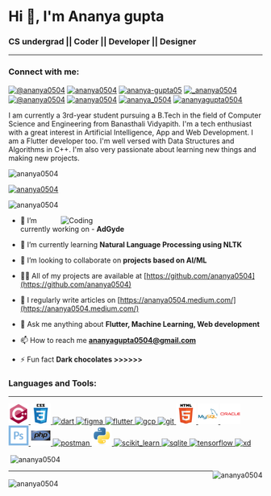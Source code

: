 <h1 align="left">Hi 👋, I'm Ananya gupta</h1>
<h3 align="left">CS undergrad || Coder || Developer || Designer</h3>

--- 

<h3 align="left">Connect with me:</h3>

<p align="left">
<a href="https://dev.to/@ananya0504" target="blank"><img align="center" src="https://cdn.jsdelivr.net/npm/simple-icons@3.0.1/icons/dev-dot-to.svg" alt="@ananya0504" height="30" width="40" /></a>
<a href="https://twitter.com/ananya0504" target="blank"><img align="center" src="https://raw.githubusercontent.com/rahuldkjain/github-profile-readme-generator/master/src/images/icons/Social/twitter.svg" alt="ananya0504" height="30" width="40" /></a>
<a href="https://linkedin.com/in/ananya-gupta05" target="blank"><img align="center" src="https://raw.githubusercontent.com/rahuldkjain/github-profile-readme-generator/master/src/images/icons/Social/linked-in-alt.svg" alt="ananya-gupta05" height="30" width="40" /></a>
<a href="https://instagram.com/_ananya0504" target="blank"><img align="center" src="https://raw.githubusercontent.com/rahuldkjain/github-profile-readme-generator/master/src/images/icons/Social/instagram.svg" alt="_ananya0504" height="30" width="40" /></a>
<a href="https://medium.com/@ananya0504" target="blank"><img align="center" src="https://raw.githubusercontent.com/rahuldkjain/github-profile-readme-generator/master/src/images/icons/Social/medium.svg" alt="@ananya0504" height="30" width="40" /></a>
<a href="https://www.codechef.com/users/ananya0504" target="blank"><img align="center" src="https://cdn.jsdelivr.net/npm/simple-icons@3.1.0/icons/codechef.svg" alt="ananya0504" height="30" width="40" /></a>
<a href="https://www.leetcode.com/ananya_0504" target="blank"><img align="center" src="https://raw.githubusercontent.com/rahuldkjain/github-profile-readme-generator/master/src/images/icons/Social/leet-code.svg" alt="ananya_0504" height="30" width="40" /></a>
<a href="https://auth.geeksforgeeks.org/user/ananyagupta0504" target="blank"><img align="center" src="https://raw.githubusercontent.com/rahuldkjain/github-profile-readme-generator/master/src/images/icons/Social/geeks-for-geeks.svg" alt="ananyagupta0504" height="30" width="40" /></a>
</p>

I am currently a 3rd-year student pursuing a B.Tech in the field of Computer Science and Engineering from Banasthali Vidyapith. I'm a tech enthusiast with a great interest in Artificial Intelligence, App and Web Development. I am a Flutter developer too. I'm well versed with Data Structures and Algorithms in C++. I'm also very passionate about learning new things and making new projects.

<p align="left"> <img src="https://komarev.com/ghpvc/?username=ananya0504&label=Profile%20views&color=0e75b6&style=flat" alt="ananya0504" /> </p>

<p align="left"> <a href="https://twitter.com/ananya0504" target="blank"><img src="https://img.shields.io/twitter/follow/ananya0504?logo=twitter&style=for-the-badge" alt="ananya0504" /></a> </p>

<p align="left"> <img src="https://komarev.com/ghpvc/?username=ananya0504&label=Profile%20views&color=129e00&style=plastic" alt="ananya0504" /> </p>
<img align="right" alt="Coding" width="400" src="https://cdn.dribbble.com/users/2646423/screenshots/5507196/computer.gif">


- 🔭 I’m currently working on - **AdGyde**

- 🌱 I’m currently learning **Natural Language Processing using NLTK**

- 👯 I’m looking to collaborate on **projects based on AI/ML**

- 👨‍💻 All of my projects are available at [https://github.com/ananya0504](https://github.com/ananya0504)

- 📝 I regularly write articles on [https://ananya0504.medium.com/](https://ananya0504.medium.com/)

- 💬 Ask me anything about **Flutter, Machine Learning, Web development**

- 📫 How to reach me **ananyagupta0504@gmail.com**

- ⚡ Fun fact **Dark chocolates >>>>>>**

<!-- ### Blogs posts -->
<!-- BLOG-POST-LIST:START -->
<!-- BLOG-POST-LIST:END -->

<h3 align="left">Languages and Tools:</h3>

---

<p align="left"> <a href="https://www.w3schools.com/cpp/" target="_blank"> <img src="https://raw.githubusercontent.com/devicons/devicon/master/icons/cplusplus/cplusplus-original.svg" alt="cplusplus" width="40" height="40"/> </a> <a href="https://www.w3schools.com/css/" target="_blank"> <img src="https://raw.githubusercontent.com/devicons/devicon/master/icons/css3/css3-original-wordmark.svg" alt="css3" width="40" height="40"/> </a> <a href="https://dart.dev" target="_blank"> <img src="https://www.vectorlogo.zone/logos/dartlang/dartlang-icon.svg" alt="dart" width="40" height="40"/> </a> <a href="https://www.figma.com/" target="_blank"> <img src="https://www.vectorlogo.zone/logos/figma/figma-icon.svg" alt="figma" width="40" height="40"/> </a> <a href="https://flutter.dev" target="_blank"> <img src="https://www.vectorlogo.zone/logos/flutterio/flutterio-icon.svg" alt="flutter" width="40" height="40"/> </a> <a href="https://cloud.google.com" target="_blank"> <img src="https://www.vectorlogo.zone/logos/google_cloud/google_cloud-icon.svg" alt="gcp" width="40" height="40"/> </a> <a href="https://git-scm.com/" target="_blank"> <img src="https://www.vectorlogo.zone/logos/git-scm/git-scm-icon.svg" alt="git" width="40" height="40"/> </a> <a href="https://www.w3.org/html/" target="_blank"> <img src="https://raw.githubusercontent.com/devicons/devicon/master/icons/html5/html5-original-wordmark.svg" alt="html5" width="40" height="40"/> </a> <a href="https://www.mysql.com/" target="_blank"> <img src="https://raw.githubusercontent.com/devicons/devicon/master/icons/mysql/mysql-original-wordmark.svg" alt="mysql" width="40" height="40"/> </a> <a href="https://www.oracle.com/" target="_blank"> <img src="https://raw.githubusercontent.com/devicons/devicon/master/icons/oracle/oracle-original.svg" alt="oracle" width="40" height="40"/> </a> <a href="https://www.photoshop.com/en" target="_blank"> <img src="https://raw.githubusercontent.com/devicons/devicon/master/icons/photoshop/photoshop-line.svg" alt="photoshop" width="40" height="40"/> </a> <a href="https://www.php.net" target="_blank"> <img src="https://raw.githubusercontent.com/devicons/devicon/master/icons/php/php-original.svg" alt="php" width="40" height="40"/> </a> <a href="https://postman.com" target="_blank"> <img src="https://www.vectorlogo.zone/logos/getpostman/getpostman-icon.svg" alt="postman" width="40" height="40"/> </a> <a href="https://www.python.org" target="_blank"> <img src="https://raw.githubusercontent.com/devicons/devicon/master/icons/python/python-original.svg" alt="python" width="40" height="40"/> </a> <a href="https://scikit-learn.org/" target="_blank"> <img src="https://upload.wikimedia.org/wikipedia/commons/0/05/Scikit_learn_logo_small.svg" alt="scikit_learn" width="40" height="40"/> </a> <a href="https://www.sqlite.org/" target="_blank"> <img src="https://www.vectorlogo.zone/logos/sqlite/sqlite-icon.svg" alt="sqlite" width="40" height="40"/> </a> <a href="https://www.tensorflow.org" target="_blank"> <img src="https://www.vectorlogo.zone/logos/tensorflow/tensorflow-icon.svg" alt="tensorflow" width="40" height="40"/> </a> <a href="https://www.adobe.com/products/xd.html" target="_blank"> <img src="https://cdn.worldvectorlogo.com/logos/adobe-xd.svg" alt="xd" width="40" height="40"/> </a> </p>



<p>&nbsp;<img align="center" src="https://github-readme-stats.vercel.app/api?username=ananya0504&show_icons=true&locale=en" alt="ananya0504" /></p>

<p><img align="right" src="https://github-readme-stats.vercel.app/api/top-langs?username=ananya0504&show_icons=true&locale=en&layout=compact" alt="ananya0504" /></p>



---

<p><img align="center" src="https://github-readme-streak-stats.herokuapp.com/?user=ananya0504&" alt="ananya0504" /></p>
